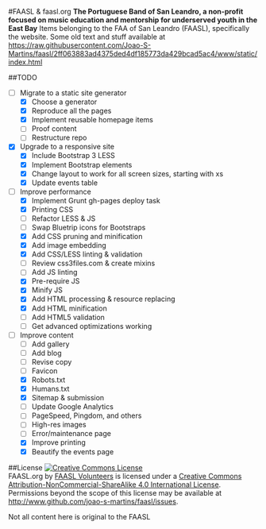 #FAASL & faasl.org
__The Portuguese Band of San Leandro, a non-profit focused on music education and mentorship for underserved youth in the East Bay__
Items belonging to the FAA of San Leandro (FAASL), specifically the website. Some old text and stuff available at 
https://raw.githubusercontent.com/Joao-S-Martins/faasl/2ff063883ad4375ded4df185773da429bcad5ac4/www/static/index.html

##TODO
- [ ] Migrate to a static site generator
  - [x] Choose a generator
  - [x] Reproduce all the pages
  - [x] Implement reusable homepage items
  - [ ] Proof content
  - [ ] Restructure repo
- [x] Upgrade to a responsive site
  - [x] Include Bootstrap 3 LESS
  - [x] Implement Bootstrap elements
  - [x] Change layout to work for all screen sizes, starting with xs
  - [x] Update events table
- [ ] Improve performance
  - [x] Implement Grunt gh-pages deploy task
  - [x] Printing CSS
  - [ ] Refactor LESS & JS
  - [ ] Swap Bluetrip icons for Bootstraps
  - [x] Add CSS pruning and minification
  - [x] Add image embedding
  - [x] Add CSS/LESS linting & validation
  - [ ] Review css3files.com & create mixins
  - [ ] Add JS linting
  - [x] Pre-require JS
  - [x] Minify JS
  - [x] Add HTML processing & resource replacing
  - [x] Add HTML minification
  - [ ] Add HTML5 validation
  - [ ] Get advanced optimizations working
- [ ] Improve content
  - [ ] Add gallery
  - [ ] Add blog
  - [ ] Revise copy
  - [ ] Favicon
  - [x] Robots.txt
  - [x] Humans.txt
  - [x] Sitemap & submission
  - [ ] Update Google Analytics
  - [ ] PageSpeed, Pingdom, and others
  - [ ] High-res images
  - [ ] Error/maintenance page
  - [x] Improve printing
  - [x] Beautify the events page

##License
<a rel="license" href="http://creativecommons.org/licenses/by-nc-sa/4.0/"><img alt="Creative Commons License" style="border-width:0" src="http://i.creativecommons.org/l/by-nc-sa/4.0/88x31.png" /></a><br /><span xmlns:dct="http://purl.org/dc/terms/" property="dct:title">FAASL.org</span> by <a xmlns:cc="http://creativecommons.org/ns#" href="http://www.faasl.org/volunteer.html" property="cc:attributionName" rel="cc:attributionURL">FAASL Volunteers</a> is licensed under a <a rel="license" href="http://creativecommons.org/licenses/by-nc-sa/4.0/">Creative Commons Attribution-NonCommercial-ShareAlike 4.0 International License</a>.<br />Permissions beyond the scope of this license may be available at <a xmlns:cc="http://creativecommons.org/ns#" href="http://www.github.com/joao-s-martins/faasl/issues" rel="cc:morePermissions">http://www.github.com/joao-s-martins/faasl/issues</a>.

Not all content here is original to the FAASL
